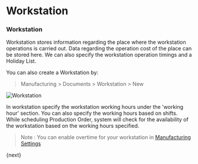 # Workstation

### Workstation

Workstation stores information regarding the place where the workstation operations is carried out.
Data regarding the operation cost of the place can be stored here.
We can also specify the workstation operation timings and a Holiday List.

You can also create a Workstation by:

> Manufacturing > Documents > Workstation > New

<img class="screenshot" alt="Workstation" src="/assets/erpnext_docs/assets/img/manufacturing/workstation.png">

In workstation specify the workstation working hours under the 'working hour' section. 
You can also specify the working hours based on shifts.
While scheduling Production Order, system will check for the availability of the workstation based on the working hours specified.	

> Note : You can enable overtime for your workstation in [Manufacturing Settings](/docs/user/manual/en/manufacturing/setup/manufacturing-settings.html)

{next}